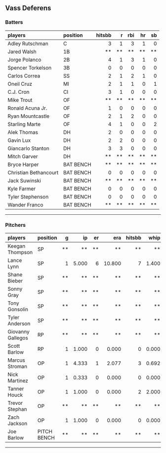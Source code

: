 ## Vass Deferens

### Batters

 
|players               |position  | hitsbb|  r| rbi| hr| sb| 
|:---------------------|:---------|------:|--:|---:|--:|--:| 
|Adley Rutschman       |C         |      3|  1|   3|  1|  0| 
|Jared Walsh           |1B        |     **| **|  **| **| **| 
|Jorge Polanco         |2B        |      4|  1|   3|  1|  0| 
|Spencer Torkelson     |3B        |      0|  0|   0|  0|  0| 
|Carlos Correa         |SS        |      2|  1|   2|  1|  0| 
|Oneil Cruz            |MI        |      2|  1|   1|  0|  1| 
|C.J. Cron             |CI        |      3|  1|   0|  0|  0| 
|Mike Trout            |OF        |     **| **|  **| **| **| 
|Ronald Acuna Jr.      |OF        |      1|  0|   0|  0|  0| 
|Ryan Mountcastle      |OF        |      2|  1|   2|  0|  0| 
|Starling Marte        |OF        |      4|  1|   0|  0|  2| 
|Alek Thomas           |DH        |      2|  0|   0|  0|  0| 
|Gavin Lux             |DH        |      2|  2|   0|  0|  0| 
|Giancarlo Stanton     |DH        |      3|  3|   0|  0|  0| 
|Mitch Garver          |DH        |     **| **|  **| **| **| 
|Bryce Harper          |BAT BENCH |     **| **|  **| **| **| 
|Christian Bethancourt |BAT BENCH |      0|  0|   0|  0|  0| 
|Jack Suwinski         |BAT BENCH |     **| **|  **| **| **| 
|Kyle Farmer           |BAT BENCH |      0|  0|   0|  0|  0| 
|Tyler Stephenson      |BAT BENCH |      0|  0|   0|  0|  0| 
|Wander Franco         |BAT BENCH |     **| **|  **| **| **| 


* * *

### Pitchers

 
|players           |position    |  g|    ip| er|    era| hitsbb|  whip| so|  w| sv| 
|:-----------------|:-----------|--:|-----:|--:|------:|------:|-----:|--:|--:|--:| 
|Keegan Thompson   |SP          | **|    **| **|     **|     **|    **| **| **| **| 
|Lance Lynn        |SP          |  1| 5.000|  6| 10.800|      7| 1.400|  6|  0|  0| 
|Shane Bieber      |SP          | **|    **| **|     **|     **|    **| **| **| **| 
|Sonny Gray        |SP          | **|    **| **|     **|     **|    **| **| **| **| 
|Tony Gonsolin     |SP          | **|    **| **|     **|     **|    **| **| **| **| 
|Tyler Anderson    |SP          | **|    **| **|     **|     **|    **| **| **| **| 
|Giovanny Gallegos |RP          | **|    **| **|     **|     **|    **| **| **| **| 
|Scott Barlow      |RP          |  1| 1.000|  0|  0.000|      0| 0.000|  1|  0|  0| 
|Marcus Stroman    |OP          |  1| 4.333|  1|  2.077|      3| 0.692|  6|  0|  0| 
|Nick Martinez     |OP          |  1| 0.333|  0|  0.000|      0| 0.000|  0|  0|  0| 
|Tanner Houck      |OP          |  1| 1.000|  0|  0.000|      2| 2.000|  0|  0|  0| 
|Trevor Stephan    |OP          | **|    **| **|     **|     **|    **| **| **| **| 
|Zach Jackson      |OP          |  1| 1.000|  0|  0.000|      0| 0.000|  2|  0|  0| 
|Joe Barlow        |PITCH BENCH | **|    **| **|     **|     **|    **| **| **| **| 


* * *


